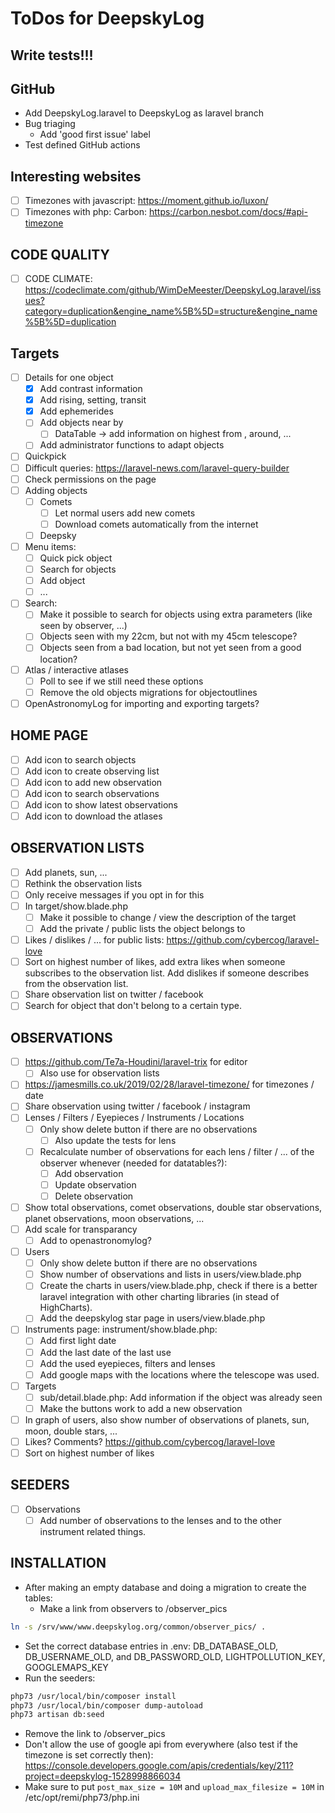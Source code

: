 # ToDos for DeepskyLog

## Write tests!!!

## GitHub

+ Add DeepskyLog.laravel to DeepskyLog as laravel branch
+ Bug triaging
  + Add 'good first issue' label
+ Test defined GitHub actions

## Interesting websites

+ [ ] Timezones with javascript: <https://moment.github.io/luxon/>
+ [ ] Timezones with php: Carbon: <https://carbon.nesbot.com/docs/#api-timezone>

## CODE QUALITY

+ [ ] CODE CLIMATE: <https://codeclimate.com/github/WimDeMeester/DeepskyLog.laravel/issues?category=duplication&engine_name%5B%5D=structure&engine_name%5B%5D=duplication>

## Targets

+ [ ] Details for one object
  + [x] Add contrast information
  + [x] Add rising, setting, transit
  + [x] Add ephemerides
  + [ ] Add objects near by
    + [ ] DataTable -> add information on highest from , around, ...
  + [ ] Add administrator functions to adapt objects
+ [ ] Quickpick
+ [ ] Difficult queries: <https://laravel-news.com/laravel-query-builder>
+ [ ] Check permissions on the page
+ [ ] Adding objects
  + [ ] Comets
    + [ ] Let normal users add new comets
    + [ ] Download comets automatically from the internet
  + [ ] Deepsky
+ [ ] Menu items:
  + [ ] Quick pick object
  + [ ] Search for objects
  + [ ] Add object
  + [ ] ...
+ [ ] Search:
  + [ ] Make it possible to search for objects using extra parameters (like seen by observer, ...)
  + [ ] Objects seen with my 22cm, but not with my 45cm telescope?
  + [ ] Objects seen from a bad location, but not yet seen from a good location?
+ [ ] Atlas / interactive atlases
  + [ ] Poll to see if we still need these options
  + [ ] Remove the old objects migrations for objectoutlines
+ [ ] OpenAstronomyLog for importing and exporting targets?

## HOME PAGE

+ [ ] Add icon to search objects
+ [ ] Add icon to create observing list
+ [ ] Add icon to add new observation
+ [ ] Add icon to search observations
+ [ ] Add icon to show latest observations
+ [ ] Add icon to download the atlases

## OBSERVATION LISTS

+ [ ] Add planets, sun, ...
+ [ ] Rethink the observation lists
+ [ ] Only receive messages if you opt in for this
+ [ ] In target/show.blade.php
  + [ ] Make it possible to change / view the description of the target
  + [ ] Add the private / public lists the object belongs to
+ [ ] Likes / dislikes / ... for public lists: <https://github.com/cybercog/laravel-love>
+ [ ] Sort on highest number of likes, add extra likes when someone subscribes to the observation list. Add dislikes if someone describes from the observation list.
+ [ ] Share observation list on twitter / facebook
+ [ ] Search for object that don't belong to a certain type.

## OBSERVATIONS

+ [ ] <https://github.com/Te7a-Houdini/laravel-trix> for editor
  + [ ] Also use for observation lists
+ [ ] <https://jamesmills.co.uk/2019/02/28/laravel-timezone/> for timezones / date
+ [ ] Share observation using twitter / facebook / instagram
+ [ ] Lenses / Filters / Eyepieces / Instruments / Locations
  + [ ] Only show delete button if there are no observations
    + [ ] Also update the tests for lens
  + [ ] Recalculate number of observations for each lens / filter / ... of the observer whenever (needed for datatables?):
    + [ ] Add observation
    + [ ] Update observation
    + [ ] Delete observation
+ [ ] Show total observations, comet observations, double star observations, planet observations, moon observations, ...
+ [ ] Add scale for transparancy
  + [ ] Add to openastronomylog?
+ [ ] Users
  + [ ] Only show delete button if there are no observations
  + [ ] Show number of observations and lists in users/view.blade.php
  + [ ] Create the charts in users/view.blade.php, check if there is a better laravel integration with other charting libraries (in stead of HighCharts).
  + [ ] Add the deepskylog star page in users/view.blade.php
+ [ ] Instruments page: instrument/show.blade.php:
  + [ ] Add first light date
  + [ ] Add the last date of the last use
  + [ ] Add the used eyepieces, filters and lenses
  + [ ] Add google maps with the locations where the telescope was used.
+ [ ] Targets
  + [ ] sub/detail.blade.php: Add information if the object was already seen
  + [ ] Make the buttons work to add a new observation
+ [ ] In graph of users, also show number of observations of planets, sun, moon, double stars, ...
+ [ ] Likes? Comments? <https://github.com/cybercog/laravel-love>
+ [ ] Sort on highest number of likes

## SEEDERS

+ [ ] Observations
  + [ ] Add number of observations to the lenses and to the other instrument related things.

## INSTALLATION

+ After making an empty database and doing a migration to create the tables:
  + Make a link from observers to /observer_pics
  
```bash
ln -s /srv/www/www.deepskylog.org/common/observer_pics/ .
```

+ Set the correct database entries in .env: DB_DATABASE_OLD, DB_USERNAME_OLD, and
DB_PASSWORD_OLD, LIGHTPOLLUTION_KEY, GOOGLEMAPS_KEY
+ Run the seeders:

```bash
php73 /usr/local/bin/composer install
php73 /usr/local/bin/composer dump-autoload
php73 artisan db:seed
```

+ Remove the link to /observer_pics
+ Don't allow the use of google api from everywhere (also test if the timezone is set correctly then): <https://console.developers.google.com/apis/credentials/key/211?project=deepskylog-1528998866034>
+ Make sure to put `post_max_size = 10M` and `upload_max_filesize = 10M` in /etc/opt/remi/php73/php.ini
